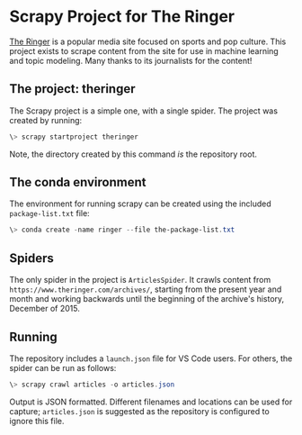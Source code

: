 # Scrapy Project for The Ringer

[The Ringer](https://theringer.com) is a popular media site focused on
sports and pop culture. This project exists to scrape content from the
site for use in machine learning and topic modeling. Many thanks to its
journalists for the content!

## The project: theringer

The Scrapy project is a simple one, with a single spider. The project
was created by running:

```powershell
\> scrapy startproject theringer
```

Note, the directory created by this command *is* the repository root.

## The conda environment

The environment for running scrapy can be created using the included
`package-list.txt` file:

```powershell
\> conda create -name ringer --file the-package-list.txt
```

## Spiders

The only spider in the project is `ArticlesSpider`. It crawls content
from `https://www.theringer.com/archives/`, starting from the present
year and month and working backwards until the beginning of the
archive's history, December of 2015.

## Running

The repository includes a `launch.json` file for VS Code users. For
others, the spider can be run as follows:

```powershell
\> scrapy crawl articles -o articles.json
```

Output is JSON formatted. Different filenames and locations can be
used for capture; `articles.json` is suggested as the repository is
configured to ignore this file.